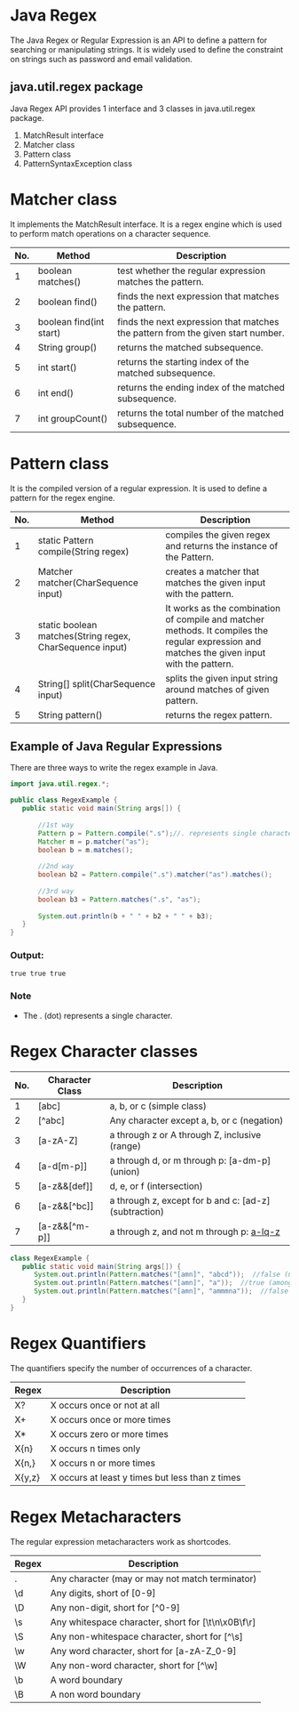 # Java Regex
The Java Regex or Regular Expression is an API to define a pattern for searching or manipulating strings. It is widely used to define the constraint on strings such as password and email validation.


## java.util.regex package
Java Regex API provides 1 interface and 3 classes in java.util.regex package.

1. MatchResult interface
2. Matcher class
3. Pattern class
4. PatternSyntaxException class

# Matcher class
It implements the MatchResult interface. It is a regex engine which is used to perform match operations on a character sequence.

| No. |	Method |	Description |
| --- | ------ | ----------- |
| 1 |	boolean matches() |	test whether the regular expression matches the pattern. |
| 2 |	boolean find() |	finds the next expression that matches the pattern. |
| 3 |	boolean find(int start) |	finds the next expression that matches the pattern from the given start number. |
| 4 |	String group() |	returns the matched subsequence. |
| 5 |	int start() |	returns the starting index of the matched subsequence. |
| 6 |	int end() |	returns the ending index of the matched subsequence. |
| 7 |	int groupCount() |	returns the total number of the matched subsequence. |

# Pattern class
It is the compiled version of a regular expression. It is used to define a pattern for the regex engine.

| No. |	Method |	Description |
| --- | ------ | ----------- |
| 1	| static Pattern compile(String regex) |	compiles the given regex and returns the instance of the Pattern. |
| 2 |	Matcher matcher(CharSequence input) |	creates a matcher that matches the given input with the pattern. |
| 3 |	static boolean matches(String regex, CharSequence input) |	It works as the combination of compile and matcher methods. It compiles the regular expression and matches the given input with the pattern. |
| 4 |	String[] split(CharSequence input) |	splits the given input string around matches of given pattern. |
| 5 |	String pattern() |	returns the regex pattern. |

## Example of Java Regular Expressions
There are three ways to write the regex example in Java.

```java
import java.util.regex.*;  

public class RegexExample {  
   public static void main(String args[]) {  
       
       //1st way  
       Pattern p = Pattern.compile(".s");//. represents single character  
       Matcher m = p.matcher("as");  
       boolean b = m.matches();  
  
       //2nd way  
       boolean b2 = Pattern.compile(".s").matcher("as").matches();  
  
       //3rd way  
       boolean b3 = Pattern.matches(".s", "as");  
  
       System.out.println(b + " " + b2 + " " + b3);  
   }
}
```

### Output:
```
true true true
```

### Note
  - The . (dot) represents a single character.

# Regex Character classes
| No. |	Character Class |	Description |
| --- | --------------- | ----------- |
| 1 |	[abc] |	a, b, or c (simple class) |
| 2 |	[^abc] |	Any character except a, b, or c (negation) |
| 3 |	[a-zA-Z] |	a through z or A through Z, inclusive (range) |
| 4 |	[a-d[m-p]] |	a through d, or m through p: [a-dm-p] (union) |
| 5 |	[a-z&&[def]] |	d, e, or f (intersection) |
| 6 |	[a-z&&[^bc]] |	a through z, except for b and c: [ad-z] (subtraction) |
| 7 |	[a-z&&[^m-p]] |	a through z, and not m through p: [a-lq-z](subtraction) |

```java
class RegexExample {  
   public static void main(String args[]) {  
      System.out.println(Pattern.matches("[amn]", "abcd"));  //false (not a or m or n)  
      System.out.println(Pattern.matches("[amn]", "a"));  //true (among a or m or n)  
      System.out.println(Pattern.matches("[amn]", "ammmna"));  //false (m and a comes more than once)  
   }
}  
```

# Regex Quantifiers
The quantifiers specify the number of occurrences of a character.

| Regex |	Description |
| ----- | ----------- |
| X? |	X occurs once or not at all |
| X+ |	X occurs once or more times |
| X* |	X occurs zero or more times |
| X{n} |	X occurs n times only |
| X{n,} |	X occurs n or more times |
| X{y,z} |	X occurs at least y times but less than z times |

# Regex Metacharacters
The regular expression metacharacters work as shortcodes.

| Regex | Description |
| ----- | ------------- |
| . |	Any character (may or may not match terminator) |
| \d |	Any digits, short of [0-9] |
| \D |	Any non-digit, short for [^0-9] |
| \s |	Any whitespace character, short for [\t\n\x0B\f\r] |
| \S |	Any non-whitespace character, short for [^\s] |
| \w |	Any word character, short for [a-zA-Z_0-9] |
| \W |	Any non-word character, short for [^\w] |
| \b |	A word boundary |
| \B |	A non word boundary |























